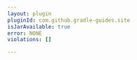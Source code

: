 ```yaml
---
layout: plugin
pluginId: com.github.gradle-guides.site
isJarAvailable: true
error: NONE
violations: []

---
```

